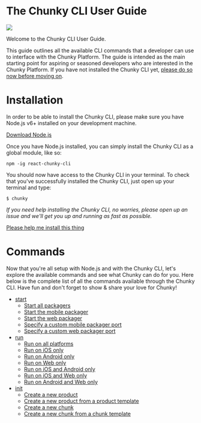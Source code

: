 # The Chunky CLI User Guide
    
<a href="https://www.npmjs.com/package/react-chunky-cli"> <img src="https://img.shields.io/npm/v/react-chunky-cli.svg"></a>

Welcome to the Chunky CLI User Guide.

This guide outlines all the available CLI commands that a developer can use to interface with the Chunky Platform. The guide is intended as the main starting point for aspiring or seasoned developers who are interested in the Chunky Platform. If you have not installed the Chunky CLI yet, [please do so now before moving on](#installation).

# Installation

In order to be able to install the Chunky CLI, please make sure you have Node.js v6+ installed on your development machine.

[Download Node.js](https://nodejs.org/en/)

Once you have Node.js installed, you can simply install the Chunky CLI as a global module, like so:

```
npm -ig react-chunky-cli
```

You should now have access to the Chunky CLI in your terminal. To check that you've successfully installed the Chunky CLI, just open up your terminal and type:

```
$ chunky
```

*If you need help installing the Chunky CLI, no worries, please open up an issue and we'll get you up and running as fast as possible.*

[Please help me install this thing](https://github.com/react-chunky/react-chunky-cli/issues/new?title=Please%20help%20me%20install%20this%20thing)

# Commands

Now that you're all setup with Node.js and with the Chunky CLI, let's explore the available commands and see what Chunky can do for you. Here below is the complete list of all the commands available through the Chunky CLI. Have fun and don't forget to show & share your love for Chunky!

* [start](/guide/start)
  * [Start all packagers](/guide/start#start-all-packagers)
  * [Start the mobile packager](/guide/start#start-the-mobile-packager)
  * [Start the web packager](/guide/start#start-the-web-packager)
  * [Specify a custom mobile packager port](/guide/start#specify-a-custom-mobile-packager-port)
  * [Specify a custom web packager port](/guide/start#specify-a-custom-web-packager-port)
* [run](/guide/run)
  * [Run on all platforms](/guide/run#run-on-all-platforms)
  * [Run on iOS only](/guide/run#run-on-ios-only)
  * [Run on Android only](/guide/run#run-on-android-only)
  * [Run on Web only](/guide/run#run-on-web-only)
  * [Run on iOS and Android only](/guide/run#run-on-ios-and-android-only)
  * [Run on iOS and Web only](/guide/run#run-on-ios-and-web-only)
  * [Run on Android and Web only](/guide/run#run-on-android-and-web-only)
* [init](/guide/init)
  * [Create a new product](/guide/init#create-a-new-product)
  * [Create a new product from a product template](/guide/init#create-a-new-product-from-a-product-template)
  * [Create a new chunk](/guide/init#create-a-new-chunk)
  * [Create a new chunk from a chunk template](/guide/init#create-a-new-chunk-from-a-chunk-template)